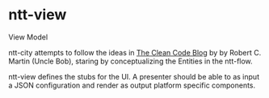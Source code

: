 # ntt-view

View Model

ntt-city attempts to follow the ideas in [The Clean Code Blog](https://blog.cleancoder.com/uncle-bob/2012/08/13/the-clean-architecture.html) by by Robert C. Martin (Uncle Bob), staring by conceptualizing the Entities in the ntt-flow.

ntt-view defines the stubs for the UI. A presenter should be able to as input a JSON configuration and render as output platform specific components.
